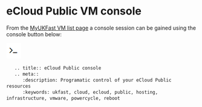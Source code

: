 # eCloud Public VM console

From the [MyUKFast VM list page](https://my.ukfast.co.uk/ecloud-public) a console session can be gained using the console button below:

 ![consoleButton](files/consoleButton.png)

```eval_rst
   .. title:: eCloud Public console
   .. meta::
      :description: Programatic control of your eCloud Public resources
      :keywords: ukfast, cloud, ecloud, public, hosting, infrastructure, vmware, powercycle, reboot
```
